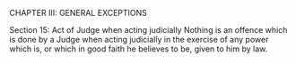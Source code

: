 CHAPTER III: GENERAL EXCEPTIONS

Section 15: Act of Judge when acting judicially
Nothing is an offence which is done by a Judge when acting judicially in the exercise of any power which is, or which in good faith he believes to be, given to him by law.

